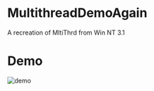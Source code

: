 # MultithreadDemoAgain
A recreation of MltiThrd from Win NT 3.1

# Demo

![demo](https://nsg650.is-inside.me/vVcyK9Z8.gif)
